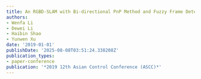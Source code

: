 ```yaml
---
title: An RGBD-SLAM with Bi-directional PnP Method and Fuzzy Frame Detection Module
authors:
- Wenfa Li
- Dewei Li
- Haibin Shao
- Yunwen Xu
date: '2019-01-01'
publishDate: '2025-08-08T03:51:24.338208Z'
publication_types:
- paper-conference
publication: '*2019 12th Asian Control Conference (ASCC)*'
---
```

